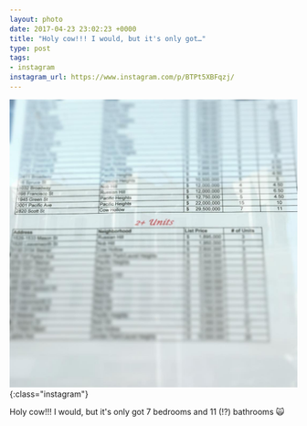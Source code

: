 ```yaml
---
layout: photo
date: 2017-04-23 23:02:23 +0000
title: "Holy cow!!! I would, but it's only got…"
type: post
tags:
- instagram
instagram_url: https://www.instagram.com/p/BTPt5XBFqzj/
---
```


![Instagram - BTPt5XBFqzj](/img/BTPt5XBFqzj.jpg){:class="instagram"}

Holy cow!!! I would, but it's only got 7 bedrooms and 11 (!?) bathrooms 🙀
